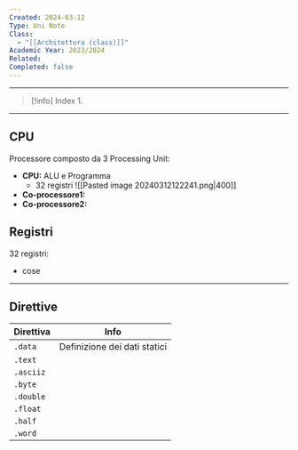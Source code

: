 ```yaml
---
Created: 2024-03-12
Type: Uni Note
Class:
  - "[[Architettura (class)]]"
Academic Year: 2023/2024
Related: 
Completed: false
---
```

---

>[!info] Index
>1. 

---
## CPU
Processore composto da 3 Processing Unit:
- **CPU:** ALU e Programma
	- 32 registri 
		![[Pasted image 20240312122241.png|400]]
-  **Co-processore1:**
-  **Co-processore2:**

## Registri

32 registri:
- cose

---
## Direttive 

| Direttiva | Info                         |
| --------- | ---------------------------- |
| `.data`   | Definizione dei dati statici |
| `.text`   |                              |
| `.asciiz` |                              |
| `.byte`   |                              |
| `.double` |                              |
| `.float`  |                              |
| `.half`   |                              |
| `.word`   |                              |


